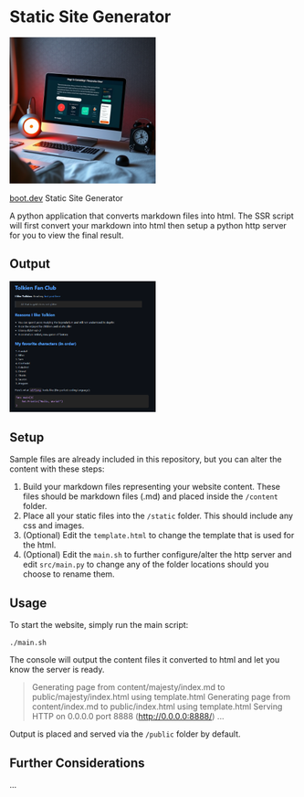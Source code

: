 # Static Site Generator
<img src="ssg.jpg" width="256" alt="Static Site Generator">

[boot.dev](https://boot.dev) Static Site Generator

A python application that converts markdown files into html. The SSR script will first convert your markdown into html then setup a python http server for you to view the final result.

## Output

<img src="sample_html.png" width="256" alt="Sample HTML">

## Setup

Sample files are already included in this repository, but you can alter the content with these steps:

1. Build your markdown files representing your website content. These files should be markdown files (.md) and placed inside the `/content` folder.
2. Place all your static files into the `/static` folder. This should include any css and images.
3. (Optional) Edit the `template.html` to change the template that is used for the html.
4. (Optional) Edit the `main.sh` to further configure/alter the http server and edit `src/main.py` to change any of the folder locations should you choose to rename them.

## Usage

To start the website, simply run the main script:

```
./main.sh
```

The console will output the content files it converted to html and let you know the server is ready.

> Generating page from content/majesty/index.md to public/majesty/index.html using template.html
> Generating page from content/index.md to public/index.html using template.html
> Serving HTTP on 0.0.0.0 port 8888 (http://0.0.0.0:8888/) ...

Output is placed and served via the `/public` folder by default.

## Further Considerations

...
